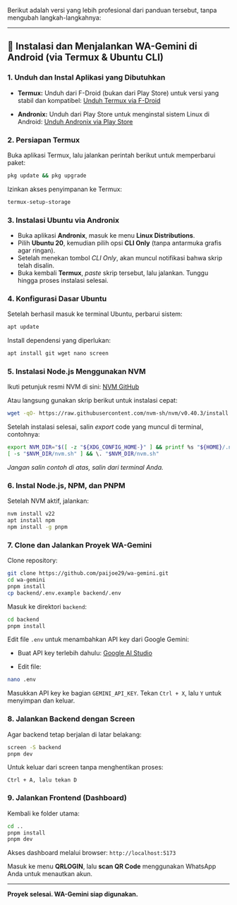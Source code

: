 Berikut adalah versi yang lebih profesional dari panduan tersebut, tanpa mengubah langkah-langkahnya:

---

## 📱 Instalasi dan Menjalankan WA-Gemini di Android (via Termux & Ubuntu CLI)

### 1. Unduh dan Instal Aplikasi yang Dibutuhkan

* **Termux:** Unduh dari F-Droid (bukan dari Play Store) untuk versi yang stabil dan kompatibel:
   [Unduh Termux via F-Droid](https://f-droid.org/en/packages/com.termux/)

* **Andronix:** Unduh dari Play Store untuk menginstal sistem Linux di Android:
   [Unduh Andronix via Play Store](https://play.google.com/store/apps/details?id=studio.com.techriz.andronix&hl=id)

### 2. Persiapan Termux

Buka aplikasi Termux, lalu jalankan perintah berikut untuk memperbarui paket:

```bash
pkg update && pkg upgrade
```

Izinkan akses penyimpanan ke Termux:

```bash
termux-setup-storage
```

### 3. Instalasi Ubuntu via Andronix

* Buka aplikasi **Andronix**, masuk ke menu **Linux Distributions**.
* Pilih **Ubuntu 20**, kemudian pilih opsi **CLI Only** (tanpa antarmuka grafis agar ringan).
* Setelah menekan tombol *CLI Only*, akan muncul notifikasi bahwa skrip telah disalin.
* Buka kembali **Termux**, *paste* skrip tersebut, lalu jalankan. Tunggu hingga proses instalasi selesai.

### 4. Konfigurasi Dasar Ubuntu

Setelah berhasil masuk ke terminal Ubuntu, perbarui sistem:

```bash
apt update
```

Install dependensi yang diperlukan:

```bash
apt install git wget nano screen
```

### 5. Instalasi Node.js Menggunakan NVM

Ikuti petunjuk resmi NVM di sini:
 [NVM GitHub](https://github.com/nvm-sh/nvm)

Atau langsung gunakan skrip berikut untuk instalasi cepat:

```bash
wget -qO- https://raw.githubusercontent.com/nvm-sh/nvm/v0.40.3/install.sh | bash
```

Setelah instalasi selesai, salin *export* code yang muncul di terminal, contohnya:

```bash
export NVM_DIR="$([ -z "${XDG_CONFIG_HOME-}" ] && printf %s "${HOME}/.nvm" || printf %s "${XDG_CONFIG_HOME}/nvm")"
[ -s "$NVM_DIR/nvm.sh" ] && \. "$NVM_DIR/nvm.sh"
```

*Jangan salin contoh di atas, salin dari terminal Anda.*

### 6. Instal Node.js, NPM, dan PNPM

Setelah NVM aktif, jalankan:

```bash
nvm install v22
apt install npm
npm install -g pnpm
```

### 7. Clone dan Jalankan Proyek WA-Gemini

Clone repository:

```bash
git clone https://github.com/paijoe29/wa-gemini.git
cd wa-gemini
pnpm install
cp backend/.env.example backend/.env
```

Masuk ke direktori `backend`:

```bash
cd backend
pnpm install
```

Edit file `.env` untuk menambahkan API key dari Google Gemini:

* Buat API key terlebih dahulu:
   [Google AI Studio](https://aistudio.google.com/app/apikey)

* Edit file:

```bash
nano .env
```

Masukkan API key ke bagian `GEMINI_API_KEY`. Tekan `Ctrl + X`, lalu `Y` untuk menyimpan dan keluar.

### 8. Jalankan Backend dengan Screen

Agar backend tetap berjalan di latar belakang:

```bash
screen -S backend
pnpm dev
```

Untuk keluar dari screen tanpa menghentikan proses:

```
Ctrl + A, lalu tekan D
```

### 9. Jalankan Frontend (Dashboard)

Kembali ke folder utama:

```bash
cd ..
pnpm install
pnpm dev
```

Akses dashboard melalui browser:
 `http://localhost:5173`

Masuk ke menu **QRLOGIN**, lalu **scan QR Code** menggunakan WhatsApp Anda untuk menautkan akun.

---

 **Proyek selesai. WA-Gemini siap digunakan.**
